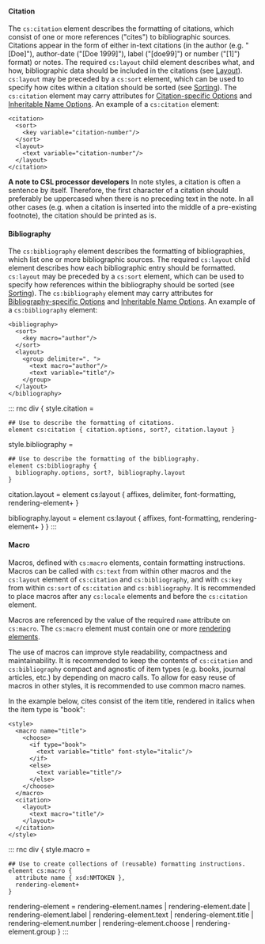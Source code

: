 #### Citation

The `cs:citation` element describes the formatting of citations, which
consist of one or more references (\"cites\") to bibliographic sources.
Citations appear in the form of either in-text citations (in the author
(e.g. \"\[Doe\]\"), author-date (\"\[Doe 1999\]\"), label
(\"\[doe99\]\") or number (\"\[1\]\") format) or notes. The required
`cs:layout` child element describes what, and how, bibliographic data
should be included in the citations (see [Layout](#layout)). `cs:layout`
may be preceded by a `cs:sort` element, which can be used to specify how
cites within a citation should be sorted (see [Sorting](#sorting)). The
`cs:citation` element may carry attributes for [Citation-specific
Options](#citation-specific-options) and [Inheritable Name
Options](#inheritable-name-options). An example of a `cs:citation`
element:

``` {.xml}
<citation>
  <sort>
    <key variable="citation-number"/>
  </sort>
  <layout>
    <text variable="citation-number"/>
  </layout>
</citation>
```

**A note to CSL processor developers** In note styles, a citation is
often a sentence by itself. Therefore, the first character of a citation
should preferably be uppercased when there is no preceding text in the
note. In all other cases (e.g. when a citation is inserted into the
middle of a pre-existing footnote), the citation should be printed as
is.


#### Bibliography

The `cs:bibliography` element describes the formatting of
bibliographies, which list one or more bibliographic sources. The
required `cs:layout` child element describes how each bibliographic
entry should be formatted. `cs:layout` may be preceded by a `cs:sort`
element, which can be used to specify how references within the
bibliography should be sorted (see [Sorting](#sorting)). The
`cs:bibliography` element may carry attributes for
[Bibliography-specific Options](#bibliography-specific-options) and
[Inheritable Name Options](#inheritable-name-options). An example of a
`cs:bibliography` element:

``` {.xml}
<bibliography>
  <sort>
    <key macro="author"/>
  </sort>
  <layout>
    <group delimiter=". ">
      <text macro="author"/>
      <text variable="title"/>
    </group>
  </layout>
</bibliography>
```

::: rnc
div {
  style.citation =
    
    ## Use to describe the formatting of citations.
    element cs:citation { citation.options, sort?, citation.layout }
  
  style.bibliography =
    
    ## Use to describe the formatting of the bibliography.
    element cs:bibliography {
      bibliography.options, sort?, bibliography.layout
    }
  
  citation.layout =
    element cs:layout {
      affixes, delimiter, font-formatting, rendering-element+
    }
  
  bibliography.layout =
    element cs:layout { affixes, font-formatting, rendering-element+ }
}
:::

#### Macro

Macros, defined with `cs:macro` elements, contain formatting
instructions. Macros can be called with `cs:text` from within other
macros and the `cs:layout` element of `cs:citation` and
`cs:bibliography`, and with `cs:key` from within `cs:sort` of
`cs:citation` and `cs:bibliography`. It is recommended to place macros
after any `cs:locale` elements and before the `cs:citation` element.

Macros are referenced by the value of the required `name` attribute on
`cs:macro`. The `cs:macro` element must contain one or more [rendering
elements](#rendering-elements).

The use of macros can improve style readability, compactness and
maintainability. It is recommended to keep the contents of `cs:citation`
and `cs:bibliography` compact and agnostic of item types (e.g. books,
journal articles, etc.) by depending on macro calls. To allow for easy
reuse of macros in other styles, it is recommended to use common macro
names.

In the example below, cites consist of the item title, rendered in
italics when the item type is \"book\":

``` {.xml}
<style>
  <macro name="title">
    <choose>
      <if type="book">
        <text variable="title" font-style="italic"/>
      </if>
      <else>
        <text variable="title"/>
      </else>
    </choose>
  </macro>
  <citation>
    <layout>
      <text macro="title"/>
    </layout>
  </citation>
</style>
```

::: rnc
div {
  style.macro =
    
    ## Use to create collections of (reusable) formatting instructions.
    element cs:macro {
      attribute name { xsd:NMTOKEN },
      rendering-element+
    }
  
  rendering-element =
    rendering-element.names
    | rendering-element.date
    | rendering-element.label
    | rendering-element.text
    | rendering-element.title
    | rendering-element.number
    | rendering-element.choose
    | rendering-element.group
}
:::